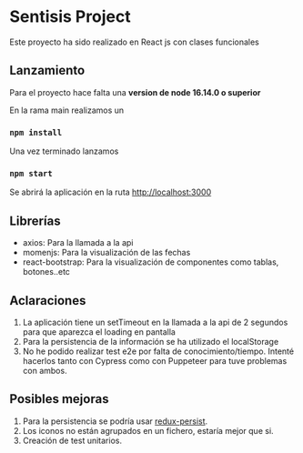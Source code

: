# Sentisis Project

Este proyecto ha sido realizado en React js con clases funcionales

## Lanzamiento

Para el proyecto hace falta una **version de node 16.14.0 o superior**

En la rama main realizamos un 
### `npm install`

Una vez terminado lanzamos 

### `npm start`

Se abrirá la aplicación en la ruta [http://localhost:3000](http://localhost:3000)

## Librerías

- axios: Para la llamada a la api
- momenjs: Para la visualización de las fechas
- react-bootstrap: Para la visualización de componentes como tablas, botones..etc

## Aclaraciones

1. La aplicación tiene un setTimeout en la llamada a la api de 2 segundos para que aparezca el loading en pantalla
2. Para la persistencia de la información se ha utilizado el localStorage
3. No he podido realizar test e2e por falta de conocimiento/tiempo. Intenté hacerlos tanto con Cypress como con Puppeteer para tuve problemas con ambos.

## Posibles mejoras

1. Para la persistencia se podría usar [redux-persist](https://github.com/rt2zz/redux-persist).
2. Los iconos no están agrupados en un fichero, estaría mejor que si.
3. Creación de test unitarios.
